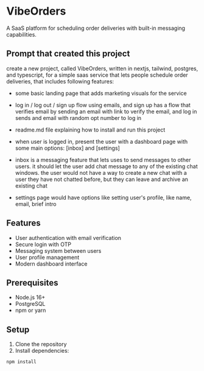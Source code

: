 # VibeOrders

A SaaS platform for scheduling order deliveries with built-in messaging capabilities.

## Prompt that created this project
create a new project, called VibeOrders, written in nextjs, tailwind, postgres, and typescript, for a simple saas service that lets people schedule order deliveries, that includes following features:

- some basic landing page that adds marketing visuals for the service

- log in / log out / sign up flow using emails, and sign up has a flow that verifies email by sending an email with link to verify the email, and log in sends and email with random opt number to log in

- readme.md file explaining how to install and run this project

- when user is logged in, present the user with a dashboard page with some main options: [inbox] and [settings]

- inbox is a messaging feature that lets uses to send messages to other users. it should let the user add chat message to any of the existing chat windows. the user would not have a way to create a new chat with a user they have not chatted before, but they can leave and archive an existing chat

- settings page would have options like setting user's profile, like name, email, brief intro


## Features

- User authentication with email verification
- Secure login with OTP
- Messaging system between users
- User profile management
- Modern dashboard interface

## Prerequisites

- Node.js 16+ 
- PostgreSQL
- npm or yarn

## Setup

1. Clone the repository
2. Install dependencies:
```bash
npm install
```
